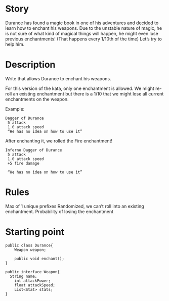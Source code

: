 # Story

Durance has found a magic book in one of his adventures and decided to learn how to enchant his weapons. Due to the unstable nature of magic, he is not sure of what kind of magical things will happen, he might even lose previous enchantments! (That happens every 1/10th of the time) Let’s try to help him.


# Description
Write <INSERT WORD HERE> that allows Durance to enchant his weapons.

For this version of the kata, only one enchantment is allowed. We might re-roll an existing enchantment but there is a 1/10 that we might lose all current enchantments on the weapon.

Example:

```
Dagger of Durance
 5 attack
 1.0 attack speed
 “He has no idea on how to use it”
```
After enchanting it, we rolled the Fire enchantment!

```
Inferno Dagger of Durance
 5 attack
 1.0 attack speed
 +5 fire damage
	
 “He has no idea on how to use it”
```

# Rules

Max of 1 unique prefixes
Randomized, we can’t roll into an existing enchantment.
Probability of losing the enchantment


# Starting point

```
public class Durance{
	Weapon weapon;

	public void enchant();
}

public interface Weapon{
  String name;
	int attackPower;
	float attackSpeed;
	List<Stat> stats;
}
```
